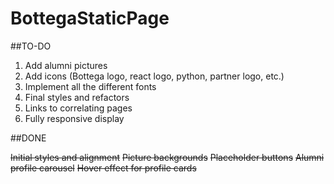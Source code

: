# BottegaStaticPage

##TO-DO

1. Add alumni pictures
1. Add icons (Bottega logo, react logo, python, partner logo, etc.)
1. Implement all the different fonts
1. Final styles and refactors
1. Links to correlating pages
1. Fully responsive display

##DONE

~~Initial styles and alignment~~
~~Picture backgrounds~~
~~Placeholder buttons~~
~~Alumni profile carousel~~
~~Hover effect for profile cards~~